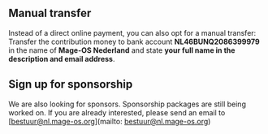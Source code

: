 ## Manual transfer
Instead of a direct online payment, you can also opt for a manual transfer: Transfer the contribution money to bank account **NL46BUNQ2086399979** in the name of **Mage-OS Nederland** and state **your full name in the description and email address**.

## Sign up for sponsorship
We are also looking for sponsors. Sponsorship packages are still being worked on. If you are already interested, please send an email to [bestuur@nl.mage-os.org](mailto: bestuur@nl.mage-os.org)
